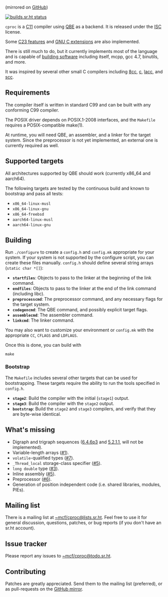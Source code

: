 (mirrored on [GitHub][GitHub mirror])

[![builds.sr.ht status](https://builds.sr.ht/~mcf/cproc/commits/master.svg)](https://builds.sr.ht/~mcf/cproc/commits/master)

`cproc` is a [C11] compiler using [QBE] as a backend. It is released
under the [ISC] license.

Some [C23 features] and [GNU C extensions] are also implemented.

There is still much to do, but it currently implements most of the
language and is capable of [building software] including itself, mcpp,
gcc 4.7, binutils, and more.

It was inspired by several other small C compilers including [8cc],
[c], [lacc], and [scc].

## Requirements

The compiler itself is written in standard C99 and can be built with
any conforming C99 compiler.

The POSIX driver depends on POSIX.1-2008 interfaces, and the `Makefile`
requires a POSIX-compatible make(1).

At runtime, you will need QBE, an assembler, and a linker for the
target system. Since the preprocessor is not yet implemented, an
external one is currently required as well.

## Supported targets

All architectures supported by QBE should work (currently x86\_64 and
aarch64).

The following targets are tested by the continuous build and known to
bootstrap and pass all tests:

- `x86_64-linux-musl`
- `x86_64-linux-gnu`
- `x86_64-freebsd`
- `aarch64-linux-musl`
- `aarch64-linux-gnu`

## Building

Run `./configure` to create a `config.h` and `config.mk` appropriate for
your system. If your system is not supported by the configure script,
you can create these files manually. `config.h` should define several
string arrays (`static char *[]`):

- **`startfiles`**: Objects to pass to the linker at the beginning of
  the link command.
- **`endfiles`**: Objects to pass to the linker at the end of the link
  command (including libc).
- **`preprocesscmd`**: The preprocessor command, and any necessary flags
  for the target system.
- **`codegencmd`**: The QBE command, and possibly explicit target flags.
- **`assemblecmd`**: The assembler command.
- **`linkcmd`**: The linker command.

You may also want to customize your environment or `config.mk` with the
appropriate `CC`, `CFLAGS` and `LDFLAGS`.

Once this is done, you can build with

	make

### Bootstrap

The `Makefile` includes several other targets that can be used for
bootstrapping. These targets require the ability to run the tools
specified in `config.h`.

- **`stage2`**: Build the compiler with the initial (`stage1`) output.
- **`stage3`**: Build the compiler with the `stage2` output.
- **`bootstrap`**: Build the `stage2` and `stage3` compilers, and verify
  that they are byte-wise identical.

## What's missing

- Digraph and trigraph sequences ([6.4.6p3] and [5.2.1.1], will not
  be implemented).
- Variable-length arrays ([#1]).
- `volatile`-qualified types ([#7]).
- `_Thread_local` storage-class specifier ([#5]).
- `long double` type ([#3]).
- Inline assembly ([#5]).
- Preprocessor ([#6]).
- Generation of position independent code (i.e. shared libraries,
  modules, PIEs).

## Mailing list

There is a mailing list at [~mcf/cproc@lists.sr.ht]. Feel free to
use it for general discussion, questions, patches, or bug reports
(if you don't have an sr.ht account).

## Issue tracker

Please report any issues to [~mcf/cproc@todo.sr.ht].

## Contributing

Patches are greatly appreciated. Send them to the mailing list
(preferred), or as pull-requests on the [GitHub mirror].

[QBE]: https://c9x.me/compile/
[C11]: http://port70.net/~nsz/c/c11/n1570.html
[ISC]: https://git.sr.ht/~mcf/cproc/blob/master/LICENSE
[C23 features]: https://man.sr.ht/~mcf/cproc/doc/c23.md
[GNU C extensions]: https://man.sr.ht/~mcf/cproc/doc/extensions.md
[building software]: https://man.sr.ht/~mcf/cproc/doc/software.md
[8cc]: https://github.com/rui314/8cc
[c]: https://github.com/andrewchambers/c
[lacc]: https://github.com/larmel/lacc
[scc]: http://www.simple-cc.org/
[5.2.1.1]: http://port70.net/~nsz/c/c11/n1570.html#5.2.1.1
[6.4.6p3]: http://port70.net/~nsz/c/c11/n1570.html#6.4.6p3
[#1]: https://todo.sr.ht/~mcf/cproc/1
[#3]: https://todo.sr.ht/~mcf/cproc/3
[#5]: https://todo.sr.ht/~mcf/cproc/5
[#6]: https://todo.sr.ht/~mcf/cproc/6
[#7]: https://todo.sr.ht/~mcf/cproc/7
[#35]: https://todo.sr.ht/~mcf/cproc/35
[#44]: https://todo.sr.ht/~mcf/cproc/44
[~mcf/cproc@lists.sr.ht]: https://lists.sr.ht/~mcf/cproc
[~mcf/cproc@todo.sr.ht]: https://todo.sr.ht/~mcf/cproc
[GitHub mirror]: https://github.com/michaelforney/cproc
